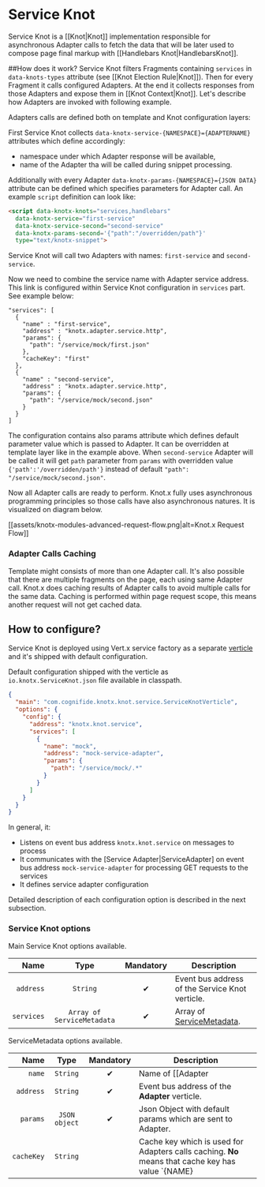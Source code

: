 # Service Knot
Service Knot is a [[Knot|Knot]] implementation responsible for asynchronous Adapter calls to fetch the
data that will be later used to compose page final markup with [[Handlebars Knot|HandlebarsKnot]].

##How does it work?
Service Knot filters Fragments containing `services` in `data-knots-types` attribute (see 
[[Knot Election Rule|Knot]]). Then for every Fragment it calls configured Adapters. At the end 
it collects responses from those Adapters and expose them in [[Knot Context|Knot]]. Let's describe 
how Adapters are invoked with following example.

Adapters calls are defined both on template and Knot configuration layers:

First Service Knot collects `data-knotx-service-{NAMESPACE}={ADAPTERNAME}` attributes which define accordingly:
 - namespace under which Adapter response will be available,
 - name of the Adapter tha will be called during snippet processing. 

Additionally with every Adapter `data-knotx-params-{NAMESPACE}={JSON DATA}` attribute can be defined 
which specifies parameters for Adapter call. An example `script` definition can look like:

```html
<script data-knotx-knots="services,handlebars"
  data-knotx-service="first-service"
  data-knotx-service-second="second-service"
  data-knotx-params-second='{"path":"/overridden/path"}'
  type="text/knotx-snippet">
```
Service Knot will call two Adapters with names: `first-service` and `second-service`.

Now we need to combine the service name with Adapter service address. This link is configured within
Service Knot configuration in `services` part. See example below:
```
"services": [
  {
    "name" : "first-service",
    "address" : "knotx.adapter.service.http",
    "params": {
      "path": "/service/mock/first.json"
    },
    "cacheKey": "first"
  },
  {
    "name" : "second-service",
    "address" : "knotx.adapter.service.http",
    "params": {
      "path": "/service/mock/second.json"
    }
  }
]
```
The configuration contains also params attribute which defines default parameter value which is passed
to Adapter. It can be overridden at template layer like in the example above. When `second-service`
Adapter will be called it will get `path` parameter from `params` with overridden value `{'path':'/overridden/path'}`
instead of default `"path": "/service/mock/second.json"`.

Now all Adapter calls are ready to perform. Knot.x fully uses asynchronous programming principles so
those calls have also asynchronous natures. It is visualized on diagram below.

[[assets/knotx-modules-advanced-request-flow.png|alt=Knot.x Request Flow]]

### Adapter Calls Caching
Template might consists of more than one Adapter call. It's also possible that there are multiple 
fragments on the page, each using same Adapter call. Knot.x does caching results of Adapter calls 
to avoid multiple calls for the same data.
Caching is performed within page request scope, this means another request will not get cached data.

## How to configure?
Service Knot is deployed using Vert.x service factory as a separate [verticle](http://vertx.io/docs/apidocs/io/vertx/core/Verticle.html) and it's shipped with default configuration.

Default configuration shipped with the verticle as `io.knotx.ServiceKnot.json` file available in classpath.

```json
{
  "main": "com.cognifide.knotx.knot.service.ServiceKnotVerticle",
  "options": {
    "config": {
      "address": "knotx.knot.service",
      "services": [
        {
          "name": "mock",
          "address": "mock-service-adapter",
          "params": {
            "path": "/service/mock/.*"
          }
        }
      ]
    }
  }
}
```
In general, it:
- Listens on event bus address `knotx.knot.service` on messages to process
- It communicates with the [Service Adapter|ServiceAdapter] on event bus address `mock-service-adapter` for processing GET requests to the services
- It defines service adapter configuration

Detailed description of each configuration option is described in the next subsection.

### Service Knot options

Main Service Knot options available.

| Name                        | Type                                | Mandatory      | Description  |
|-------:                     |:-------:                            |:-------:       |-------|
| `address`                   | `String`                            | &#10004;       | Event bus address of the Service Knot verticle. |
| `services`                  | `Array of ServiceMetadata`          | &#10004;       | Array of [ServiceMetadata](https://github.com/Cognifide/knotx/blob/master/knotx-core/knotx-knot-view/src/main/java/com/cognifide/knotx/knot/service/ServiceKnotConfiguration.java).|

ServiceMetadata options available.

| Name                        | Type                                | Mandatory      | Description  |
|-------:                     |:-------:                            |:-------:       |-------|
| `name`                      | `String`                            | &#10004;       | Name of [[Adapter|Adapter]] which is referenced in `data-knotx-service-{NAMESPACE}={ADAPTERNAME}`. |
| `address`                   | `String`                            | &#10004;       | Event bus address of the **Adapter** verticle. |
| `params`                    | `JSON object`                       | &#10004;       | Json Object with default params which are sent to Adapter. |
| `cacheKey`                  | `String`                            |                | Cache key which is used for Adapters calls caching. **No** means that cache key has value `{NAME}|{PARAMS}` |
